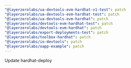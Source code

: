 ```yaml
---
"@layerzerolabs/ua-devtools-evm-hardhat-v1-test": patch
"@layerzerolabs/ua-devtools-evm-hardhat-test": patch
"@layerzerolabs/ua-devtools-evm-hardhat": patch
"@layerzerolabs/devtools-evm-hardhat-test": patch
"@layerzerolabs/devtools-evm-hardhat": patch
"@layerzerolabs/export-deployments-test": patch
"@layerzerolabs/toolbox-hardhat": patch
"@layerzerolabs/io-devtools": patch
"@layerzerolabs/oapp-example": patch
---
```


Update hardhat-deploy
